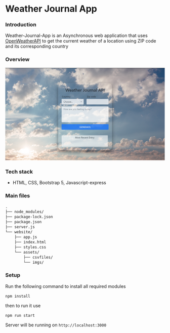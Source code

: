 # Weather Journal App

### Introduction

Weather-Journal-App is an Asynchronous web application that uses [OpenWeatherAPI](https://openweathermap.org/) to get the current weather of a location using ZIP code and its corresponding country

### Overview
![appOverview](website/assets/imgs/appOverview.png)

### Tech stack
* HTML, CSS, Bootstrap 5, Javascript-express 

### Main files
```
.
├── node_modules/
├── package-lock.json
├── package.json
├── server.js
└── website/
    ├── app.js
    ├── index.html
    ├── styles.css
    └── assets/
        ├── csvfiles/
        └── imgs/
```
### Setup
Run the following command to install all required modules
```
npm install
```
then to run it use
```
npm run start
```

Server will be running on `http://localhost:3000`